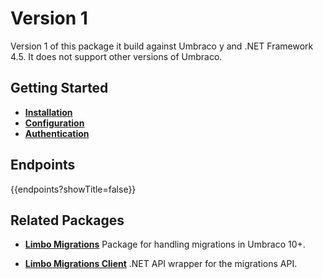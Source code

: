 # Version 1

Version 1 of this package it build against Umbraco y and .NET Framework 4.5. It does not support other versions of Umbraco.

## Getting Started

- [**Installation**](./installation.md)
- [**Configuration**](./configuration.md)
- [**Authentication**](./authentication.md)


## Endpoints

{{endpoints?showTitle=false}}

## Related Packages

- [**Limbo Migrations**](https://packages.limbo.works/limbo.umbraco.migrations/)
Package for handling migrations in Umbraco 10+.

- [**Limbo Migrations Client**](https://packages.limbo.works/limbo.umbraco.migrationsclient/)
.NET API wrapper for the migrations API.